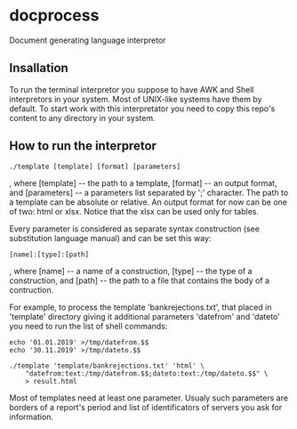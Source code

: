 # docprocess

Document generating language interpretor

## Insallation

   To run the terminal interpretor you suppose to have AWK and
Shell interpretors in your system. Most of UNIX-like systems have them
by default. To start work with this interpretator you need to copy
this repo's content to any directory in your system.

## How to run the interpretor

	./template [template] [format] [parameters]

, where [template] -- the path to a template, [format] -- an output
format, and [parameters] -- a parameters list separated by ';'
character. The path to a template can be absolute or relative. An output
format for now can be one of two: html or xlsx. Notice that the xlsx
can be used only for tables.

   Every parameter is considered as separate syntax construction
(see substitution language manual) and can be set this way:

	[name]:[type]:[path]

, where [name] -- a name of a construction, [type] -- the type of a
construction, and [path] -- the path to a file that contains the body of
a contruction.

   For example, to process the template 'bankrejections.txt', that
placed in 'template' directory giving it additional parameters
'datefrom' and 'dateto' you need to run the list of shell commands:

	echo '01.01.2019' >/tmp/datefrom.$$
	echo '30.11.2019' >/tmp/dateto.$$

	./template 'template/bankrejections.txt' 'html' \
		"datefrom:text:/tmp/datefrom.$$;dateto:text:/tmp/dateto.$$" \
		> result.html

   Most of templates need at least one parameter. Usualy such
parameters are borders of a report's period and list of identificators
of servers you ask for information.

